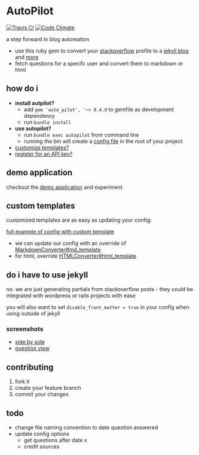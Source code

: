# AutoPilot
[![Travis CI](https://travis-ci.org/lfender6445/auto_pilot.svg?branch=master)](https://travis-ci.org/lfender6445/auto_pilot)
[![Code Climate](https://codeclimate.com/github/lfender6445/auto_pilot/badges/gpa.svg)](https://codeclimate.com/github/lfender6445/auto_pilot)
<!--
[![Test Coverage](https://codeclimate.com/github/lfender6445/auto_pilot/badges/coverage.svg)](https://codeclimate.com/github/lfender6445/auto_pilot)
-->

a step forward in blog automation
- use this ruby gem to convert your [stackoverflow](http://www.stackoverflow.com/) profile to a [jekyll blog](http://jekyllrb.com/) and [more](#do-i-have-to-use-jekyll)
- fetch questions for a specifc user and convert them to markdown or html

## how do i
- __install autpilot?__
  - add `gem 'auto_pilot', '~> 0.4.0` to gemfile as development dependency
  - run `bundle install`
- __use autopilot?__
  - run `bundle exec autopilot` from command line
  - running the bin will create a [config file](https://github.com/lfender6445/auto_pilot/blob/master/lib/auto_pilot/templates/auto_pilot_config.rb) in the root of your project
- [customize templates?](#custom-templates)
- [register for an API key?](http://stackapps.com/apps/oauth/register)

## demo application
checkout the [demo application](https://github.com/lfender6445/auto_pilot_demo) and experiment

## custom templates
customized templates are as easy as updating your config:

[full example of config with custom template](https://github.com/lfender6445/auto_pilot_demo/blob/custom_templates/auto_pilot_config.rb#L21)

- we can update our config with an override of [MarkdownConverter#md_template](https://github.com/lfender6445/auto_pilot/blob/e6fd551d64d27cd2a813bb71e6c0997eee9196d2/lib/auto_pilot/markdown_converter.rb#L25)
- for html, override [HTMLConverter#html_template](https://github.com/lfender6445/auto_pilot/blob/e6fd551d64d27cd2a813bb71e6c0997eee9196d2/lib/auto_pilot/html_converter.rb#L27)

## do i have to use jekyll
no. we are just generating partials from stackoverflow posts - they could be integrated with wordpress or rails projects with ease

you will also want to set `disable_front_matter = true` in your config when using outside of jekyll

### screenshots

- [side by side](http://i.imgur.com/Ffbzequ.png)
- [question view](http://i.imgur.com/O206sol.png)

## contributing

1. fork it
2. create your feature branch
3. commit your changes

## todo
- change file naming convention to date question answered
- update config options
  - get questions after date x
  - credit sources
